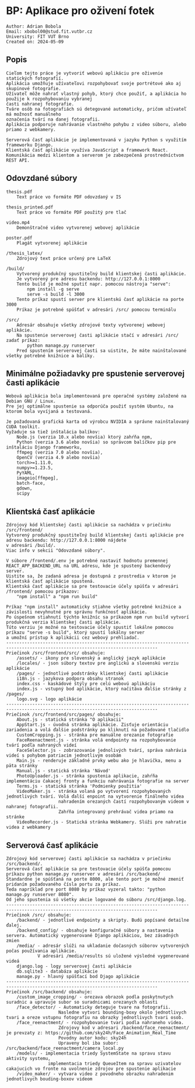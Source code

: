 # BP: Aplikace pro oživení fotek

    Author: Adrian Bobola
    Email: xbobol00@stud.fit.vutbr.cz
    University: FIT VUT Brno
    Created on: 2024-05-09

## Popis

    Cieľom tejto práce je vytvoriť webovú aplikáciu pre oživenie statických fotografií.
    Aplikácia umožňuje užívateľovi rozpohybovať svoje portrétové ako aj skupinové fotografie.
    Užívateľ môže nahrať vlastný pohyb, ktorý chce použiť, a aplikácia ho použije k rozpohybovaniu vybranej
    časti nahranej fotografie.
    Tváre osôb na fotografiách sú detegované automaticky, pričom užívateľ má možnosť manuálneho
    označenia tvárí na danej fotografii.
    Aplikácia podporuje nahrávanie vlastného pohybu z video súboru, alebo priamo z webkamery.

    Serverová časť aplikácie je implementovaná v jazyku Python s využitím frameworku Django.
    Klientská časť aplikácie využíva JavaScript a framework React.
    Komunikácia medzi klientom a serverom je zabezpečená prostredníctvom REST API.

## Odovzdané súbory

    thesis.pdf
        Text práce vo formáte PDF odovzdaný v IS

    thesis_printed.pdf
        Text práce vo formáte PDF použitý pre tlač

    video.mp4
        Demonštračné video vytvorenej webovej aplikácie

    poster.pdf
        Plagát vytvorenej aplikácie

    /thesis_latex/
        Zdrojový text práce určený pre LaTeX

    /build/
        Vytvorený produkčný spustiteľný build klientskej časti aplikácie.
        Je vytvorený pre adresu backendu: http://127.0.0.1:8000
        Tento build je možné sputiť napr. pomocou nástroja "serve":
            npm install -g serve
            serve -s build -l 3000
        Tento príkaz spustí server pre klientskú časť aplikácie na porte 3000
        Príkaz je potrebné spúšťať v adresári /src/ pomocou terminálu

    /src/
        Adresár obsahuje všetky zdrojové texty vytvorenej webovej aplikácie.
        Na spustenie serverovej časti aplikácie stačí v adresári /src/ zadať príkaz:
            python manage.py runserver
        Pred spustením serverovej časti sa uistite, že máte nainštalované všetky potrebné knižnice a balíky.

## Minimálne požiadavky pre spustenie serverovej časti aplikácie

    Webová aplikácia bola implementovaná pre operačné systémy založené na Debian GNU / Linux.
    Pre jej optimálne spustenie sa odporúča použiť systém Ubuntu, na ktorom bola vyvíjaná a testovaná.

    Je požadovaná grafická karta od výrobcu NVIDIA a správne nainštalovaný CUDA toolkit.
    Vyžaduje sa tiež inštalácia balíkov:
        Node.js (verzia 10.x alebo novšia) ktorý zahŕňa npm,
        Python (verzia 3.6 alebo novšia) so správcom balíčkov pip pre inštaláciu Django frameworku,
        ffmpeg (verzia 7.0 alebo novšia),
        OpenCV (verzia 4.9 alebo novšia)
        torch>=1.11.0,
        numpy>=1.23.5,
        PyYAML,
        imageio[ffmpeg],
        batch-face,
        gdown,
        scipy

## Klientská časť aplikácie

    Zdrojový kód klientskej časti aplikácie sa nachádza v priečinku /src/frontend/
    Vytvorený produkčný spustiteľný build klientskej časti aplikácie pre adresu backendu: http://127.0.0.1:8000 nájdete
    v adresári /build/.
    Viac info v sekcii "Odovzdané súbory".

    V súbore /frontend/.env je potrebné nastaviť hodnotu premennej REACT_APP_BACKEND_URL na URL adresu, kde je spustený backendový server.
    Uistite sa, že zadaná adresa je dostupná z prostredia v ktorom je klientská časť aplikácie spustená.
    Klientská časť aplikácie sa pre testovacie účely spúšťa v adresári /frontend/ pomocou príkazov:
        "npm install" a "npm run build"

    Príkaz "npm install" automaticky stiahne všetky potrebné knižnice a závislosti nevyhnutné pre správnu funkčnosť aplikácie.
    Po úspešnom stiahnutí týchto knižníc sa príkazom npm run build vytvorí produkčná verzia klientskej časti aplikácie.
    Túto verziu je možné na testovacie účely spustiť lokálne pomocou príkazu "serve -s build", ktorý spustí lokálny server
    a umožní prístup k aplikácii cez webový prehliadač.
    --------------------------------------------------------------------------------------------------------------------------------
    Priečinok /src/frontend/src/ obsahuje:
        /assets/ - ikony pre slovenský a anglický jazyk aplikácie
        /locales/ - json súbory textov pre anglickú a slovenskú verziu aplikácie
        /pages/ - jednotlivé podstránky klientskej časti aplikácie
        i18n.js - jazykova podpora obsahu stranok
        index.css - kaskádové štýly pre celú webovú aplikáciu
        index.js - vstupný bod aplikácie, ktorý načitáva ďalšie stránky z /pages/
        logo.svg - logo aplikácie
    --------------------------------------------------------------------------------------------------------------------------------
    Priečinok /src/frontend/src/pages/ obsahuje:
        About.js - statická stránka "O aplikacii"
        AppStart.js - úvodná stránka aplikácie. Zisťuje orientáciu zariadenia a volá ďalšie podstránky po kliknutí na požadované tlačidlo
        CustomCropping.js - stránka pre manuálne orezanie fotografie
        FaceReenactment.js - stránka volá endpointy na rozpohybovanie tvárí podľa nahraných videí
        FaceSelector.js - zobrazovanie jednolivých tvárí, správa nahrávia videí s pohybom patriacim jednotlivým osobám
        Main.js - renderuje základné prvky webu ako je hlavička, menu a päta stránky
        Manual.js - statická stránka 'Návod'
        PhotoUploader.js - stránka spustenia aplikacie, zahŕňa implementáciu čakacej fronty a funkciu nahrávania fotografie na server
        Terms.js - statická stránka 'Podmienky použitia'
        VideoMaker.js - stránka volaná po vytvorení rozpohybovaných jednotlivých tvárí. Volá ďalší enpoint na vytvorenie finálneho videa
                        nahradením orezaných častí rozpohybovaným videom v nahranej fotografii.
                        Zahŕňa integrovaný prehrávač videa priamo na stránke
        VideoRecorder.js - Statická stránka Webkamery. Slúži pre nahratie videa z webkamery

## Serverová časť aplikácie

    Zdrojový kód serverovej časti aplikácie sa nachádza v priečinku /src/backend/.
    Serverová časť aplikácie sa pre testovacie účely spúšťa pomocou príkazu python manage.py runserver v adresári /src/backend/
    Štandardne je spúšťaná na porte 8000, ale tento port je možné zmeniť pridaním požadovaného čísla portu za príkaz.
    Teda napríklad pre port 8080 by príkaz vyzeral takto: "python manage.py runserver 8080".
    Od jeho spustenia sú všetky akcie logované do súboru /src/django.log.
    --------------------------------------------------------------------------------------------------------------------------------
    Priečinok /src/ obsahuje:
        /backend/ - jednotlivé endpointy a skripty. Budú popísané detailne ďalej.
        /backend_config/ - obsahuje konfiguračné súbory a nastavenia servera. Automatický vygenerované Django aplikáciou, bez zásadných zmien
        /media/ - adresár slúži na ukladanie dočasných súborov vytvorených počas používania aplikácie.
                V adresári /media/results sú uložené výsledné vygenerované videá
        django.log - logy serverovej časti aplikácie
        db.sqlite3 - databáza aplikácie
        manage.py - hlavný spúšťací bod Djago aplikácie
    --------------------------------------------------------------------------------------------------------------------------------
    Priečinok /src/backend/ obsahuje:
        /custom_image_cropping/ - orezava obrazok podla poskytnutych suradnic a upravuje subor so suradnicami orezanych oblasti
        /face_detector/ - Automaticky deteguje tvare na fotografii.
                        Nasledne vytvori bounding-boxy okolo jednotlivych tvari a oreze vstupnu fotografiu na obrazky jednotlivych tvari osob.
        /face_reenactment/ - rozpohybovanie tvari podla nahraneho videa.
                        Zdrojovy kod v adresari /backend/face_reenactment/ je prevzaty z: https://github.com/sky24h/Face_Animation_Real_Time
                        Povodny autor kodu: sky24h
                        Upraveny bol iba subor: /src/backend/face_reenactment/camera_local.py
        /models/ - implementacia triedy SystemState na spravu stavu aktivity systemu,
                    implementacia triedy QueueItem na spravu uzivatelov cakajucich vo fronte na uvolnenie zdrojov pre spustenie aplikacie
        /video_maker/ - vytvara video z povodneho obrazku nahradenim jednotlivych bouding-boxov videom
